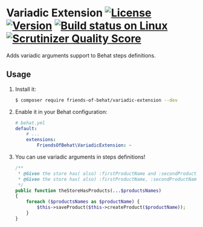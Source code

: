# Variadic Extension [![License](https://img.shields.io/packagist/l/friends-of-behat/variadic-extension.svg)](https://packagist.org/packages/friends-of-behat/variadic-extension) [![Version](https://img.shields.io/packagist/v/friends-of-behat/variadic-extension.svg)](https://packagist.org/packages/friends-of-behat/variadic-extension) [![Build status on Linux](https://img.shields.io/travis/FriendsOfBehat/VariadicExtension/master.svg)](http://travis-ci.org/FriendsOfBehat/VariadicExtension) [![Scrutinizer Quality Score](https://img.shields.io/scrutinizer/g/FriendsOfBehat/VariadicExtension.svg)](https://scrutinizer-ci.com/g/FriendsOfBehat/VariadicExtension/)

Adds variadic arguments support to Behat steps definitions.

## Usage

1. Install it:
    
    ```bash
    $ composer require friends-of-behat/variadic-extension --dev
    ```

2. Enable it in your Behat configuration:
    
    ```yaml
    # behat.yml
    default:
        # ...
        extensions:
            FriendsOfBehat\VariadicExtension: ~
    ```

3. You can use variadic arguments in steps definitions!

    ```php
    /**
     * @Given the store has( also) :firstProductName and :secondProductName products
     * @Given the store has( also) :firstProductName, :secondProductName and :thirdProductName products
     */
    public function theStoreHasProducts(...$productsNames)
    {
        foreach ($productsNames as $productName) {
            $this->saveProduct($this->createProduct($productName));
        }
    }
    ```
